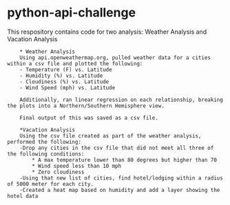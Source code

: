 # python-api-challenge
This respository contains code for two analysis: Weather Analysis and Vacation Analysis
    
        * Weather Analysis
        Using api.openweathermap.org, pulled weather data for a cities within a csv file and plotted the following:
        - Temperature (F) vs. Latitude
        - Humidity (%) vs. Latitude
        - Cloudiness (%) vs. Latitude
        - Wind Speed (mph) vs. Latitude

        Additionally, ran linear regression on each relationship, breaking the plots into a Northern/Southern Hemisphere view.

        Final output of this was saved as a csv file.
    
        *Vacation Analysis
        Using the csv file created as part of the weather analysis, performed the following:
        -Drop any cities in the csv file that did not meet all three of the following conditions:
            * A max temperature lower than 80 degrees but higher than 70
            * Wind speed less than 10 mph
            * Zero cloudiness
        -Using that new list of cities, find hotel/lodging within a radius of 5000 meter for each city.
        -Created a heat map based on humidity and add a layer showing the hotel data

